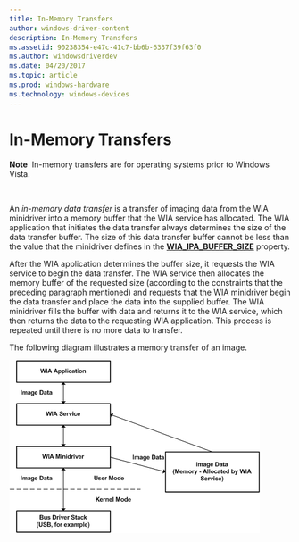 ```yaml
---
title: In-Memory Transfers
author: windows-driver-content
description: In-Memory Transfers
ms.assetid: 90238354-e47c-41c7-bb6b-6337f39f63f0
ms.author: windowsdriverdev
ms.date: 04/20/2017
ms.topic: article
ms.prod: windows-hardware
ms.technology: windows-devices
---
```


# In-Memory Transfers





**Note**  In-memory transfers are for operating systems prior to Windows Vista.

 

An *in-memory data transfer* is a transfer of imaging data from the WIA minidriver into a memory buffer that the WIA service has allocated. The WIA application that initiates the data transfer always determines the size of the data transfer buffer. The size of this data transfer buffer cannot be less than the value that the minidriver defines in the [**WIA\_IPA\_BUFFER\_SIZE**](https://msdn.microsoft.com/library/windows/hardware/ff551527) property.

After the WIA application determines the buffer size, it requests the WIA service to begin the data transfer. The WIA service then allocates the memory buffer of the requested size (according to the constraints that the preceding paragraph mentioned) and requests that the WIA minidriver begin the data transfer and place the data into the supplied buffer. The WIA minidriver fills the buffer with data and returns it to the WIA service, which then returns the data to the requesting WIA application. This process is repeated until there is no more data to transfer.

The following diagram illustrates a memory transfer of an image.

![diagram illustrating an image memory transfer](images/wia-imagedatamem.png)

 

 




